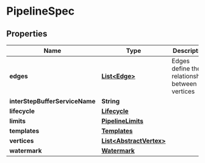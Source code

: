 

# PipelineSpec


## Properties

Name | Type | Description | Notes
------------ | ------------- | ------------- | -------------
**edges** | [**List&lt;Edge&gt;**](Edge.md) | Edges define the relationships between vertices |  [optional]
**interStepBufferServiceName** | **String** |  |  [optional]
**lifecycle** | [**Lifecycle**](Lifecycle.md) |  |  [optional]
**limits** | [**PipelineLimits**](PipelineLimits.md) |  |  [optional]
**templates** | [**Templates**](Templates.md) |  |  [optional]
**vertices** | [**List&lt;AbstractVertex&gt;**](AbstractVertex.md) |  |  [optional]
**watermark** | [**Watermark**](Watermark.md) |  |  [optional]



